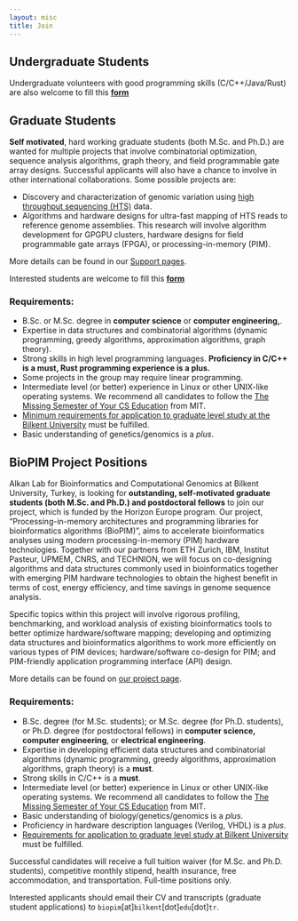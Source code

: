 ```yaml
---
layout: misc
title: Join
---
```



## Undergraduate Students

Undergraduate volunteers with good programming skills (C/C++/Java/Rust) are also welcome to fill this [**form**](https://docs.google.com/forms/d/e/1FAIpQLSfOWDB8xVKNmVO6tWyZius7BNE1mA-X-385Rk06QGeDn5IxfA/viewform)



## Graduate Students

**Self motivated**, hard working graduate students (both M.Sc. and Ph.D.) are wanted for multiple projects that involve combinatorial optimization, sequence analysis algorithms, graph theory, and field programmable gate array designs. Successful applicants will also have a chance to involve in other international collaborations. Some possible projects are:

- Discovery and characterization of genomic variation using [high throughput sequencing (HTS)](http://en.wikipedia.org/wiki/DNA_sequencing#High-throughput_sequencing) data.
- Algorithms and hardware designs for ultra-fast mapping of HTS reads to reference genome assemblies. This research will involve  algorithm development for GPGPU clusters, hardware designs for field programmable gate arrays (FPGA), or processing-in-memory (PIM).

More details can be found in our [Support pages](https://www.alkanlab.org/support/).

Interested students are welcome to fill this [**form**](https://docs.google.com/forms/d/e/1FAIpQLSfOWDB8xVKNmVO6tWyZius7BNE1mA-X-385Rk06QGeDn5IxfA/viewform)

### Requirements:

- B.Sc. or M.Sc. degree in **computer science** or **computer engineering,**.
- Expertise in data structures and combinatorial algorithms (dynamic programming, greedy algorithms, approximation algorithms, graph theory).
- Strong skills in high level programming languages. **Proficiency in C/C++ is a must, Rust programming experience is a plus.**
- Some projects in the group may require linear programming.
- Intermediate level (or better) experience in Linux or other UNIX-like operating systems. We recommend all candidates to follow the [The Missing Semester of Your CS Education](https://missing.csail.mit.edu/) from MIT.
- [Minimum requirements for application to graduate level study at the Bilkent University](http://mfbe.bilkent.edu.tr/?page_id=17) must be fulfilled.
- Basic understanding of genetics/genomics is a *plus*. 



## BioPIM Project Positions

Alkan Lab for Bioinformatics and Computational Genomics at Bilkent University, Turkey, is looking for **outstanding, self-motivated graduate students (both M.Sc. and Ph.D.) and postdoctoral fellows** to join our project, which is funded by the Horizon Europe program. Our project, “Processing-in-memory architectures and programming libraries for bioinformatics algorithms (BioPIM)”, aims to accelerate bioinformatics analyses using modern processing-in-memory (PIM) hardware technologies. Together with our partners from ETH Zurich, IBM, Institut Pasteur, UPMEM, CNRS, and TECHNION, we will focus on co-designing algorithms and data structures commonly used in bioinformatics together with emerging PIM hardware technologies to obtain the highest benefit in terms of cost, energy efficiency, and time savings in genome sequence analysis.

Specific topics within this project will involve rigorous profiling, benchmarking, and workload analysis of existing bioinformatics tools to better optimize hardware/software mapping; developing and optimizing data structures and bioinformatics algorithms to work more efficiently on various types of PIM devices; hardware/software co-design for PIM; and PIM-friendly application programming interface (API) design.

More details can be found on [our project page](http://www.biopim.eu).

### Requirements:

- B.Sc. degree (for M.Sc. students); or M.Sc. degree (for Ph.D. students), or Ph.D. degree (for postdoctoral fellows) in **computer science, computer engineering**, or **electrical engineering**.
- Expertise in developing efficient data structures and combinatorial algorithms (dynamic programming, greedy algorithms, approximation algorithms, graph theory) is a **must**.
- Strong skills in C/C++ is a **must**.
- Intermediate level (or better) experience in Linux or other UNIX-like operating systems. We recommend all candidates to follow the [The Missing Semester of Your CS Education](https://missing.csail.mit.edu/) from MIT.
- Basic understanding of biology/genetics/genomics is a *plus*.
- Proficiency in hardware description languages (Verilog, VHDL) is a *plus*.
- [Requirements for application to graduate level study at Bilkent University](http://mfbe.bilkent.edu.tr/?page_id=17) must be fulfilled.

Successful candidates will receive a full tuition waiver (for M.Sc. and Ph.D. students), competitive monthly stipend, health insurance, free accommodation, and transportation. Full-time positions only.

Interested applicants should email their CV and transcripts (graduate student applications) to `biopim`[at]`bilkent`[dot]`edu`[dot]`tr`.


